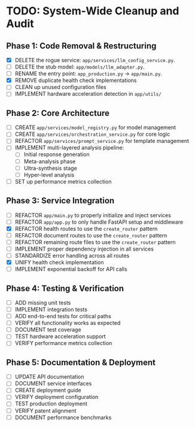 # TODO: System-Wide Cleanup and Audit

## Phase 1: Code Removal & Restructuring

- [x] DELETE the rogue service: `app/services/llm_config_service.py`.
- [ ] DELETE the stub model: `app/models/llm_adapter.py`.
- [ ] RENAME the entry point: `app_production.py` -> `app/main.py`.
- [x] REMOVE duplicate health check implementations
- [ ] CLEAN up unused configuration files
- [ ] IMPLEMENT hardware acceleration detection in `app/utils/`

## Phase 2: Core Architecture

- [ ] CREATE `app/services/model_registry.py` for model management
- [ ] CREATE `app/services/orchestration_service.py` for core logic
- [ ] REFACTOR `app/services/prompt_service.py` for template management
- [ ] IMPLEMENT multi-layered analysis pipeline:
  - [ ] Initial response generation
  - [ ] Meta-analysis phase
  - [ ] Ultra-synthesis stage
  - [ ] Hyper-level analysis
- [ ] SET up performance metrics collection

## Phase 3: Service Integration

- [ ] REFACTOR `app/main.py` to properly initialize and inject services
- [ ] REFACTOR `app/app.py` to only handle FastAPI setup and middleware
- [x] REFACTOR health routes to use the `create_router` pattern
- [ ] REFACTOR document routes to use the `create_router` pattern
- [ ] REFACTOR remaining route files to use the `create_router` pattern
- [ ] IMPLEMENT proper dependency injection in all services
- [ ] STANDARDIZE error handling across all routes
- [x] UNIFY health check implementation
- [ ] IMPLEMENT exponential backoff for API calls

## Phase 4: Testing & Verification

- [ ] ADD missing unit tests
- [ ] IMPLEMENT integration tests
- [ ] ADD end-to-end tests for critical paths
- [ ] VERIFY all functionality works as expected
- [ ] DOCUMENT test coverage
- [ ] TEST hardware acceleration support
- [ ] VERIFY performance metrics collection

## Phase 5: Documentation & Deployment

- [ ] UPDATE API documentation
- [ ] DOCUMENT service interfaces
- [ ] CREATE deployment guide
- [ ] VERIFY deployment configuration
- [ ] TEST production deployment
- [ ] VERIFY patent alignment
- [ ] DOCUMENT performance benchmarks
